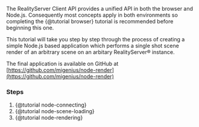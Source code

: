 The RealityServer Client API provides a unified API in both the browser and Node.js. Consequently most concepts apply in both environments so completing the {@tutorial browser} tutorial is recommended before beginning this one.

This tutorial will take you step by step through the process of creating a simple Node.js based application which performs a single shot scene render of an arbitrary scene on an arbitary RealityServer&reg; instance.

The final application is available on GitHub at [https://github.com/migenius/node-render](https://github.com/migenius/node-render)

### Steps

1. {@tutorial node-connecting}
2. {@tutorial node-scene-loading}
3. {@tutorial node-rendering}
